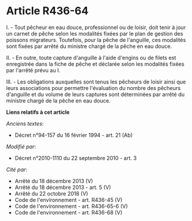 # Article R436-64

I. - Tout pêcheur en eau douce, professionnel ou de loisir, doit tenir à jour un carnet de pêche selon les modalités fixées
par le plan de gestion des poissons migrateurs. Toutefois, pour la pêche de l'anguille, ces modalités sont fixées par arrêté
du ministre chargé de la pêche en eau douce.

II. - En outre, toute capture d'anguille à l'aide d'engins ou de filets est enregistrée dans la fiche de pêche et déclarée
selon les modalités fixées par l'arrêté prévu au I.

III. - Les obligations auxquelles sont tenus les pêcheurs de loisir ainsi que leurs associations pour permettre l'évaluation
du nombre des pêcheurs d'anguille et du volume de leurs captures sont déterminées par arrêté du ministre chargé de la pêche
en eau douce.

**Liens relatifs à cet article**

_Anciens textes_:

  - Décret n°94-157 du 16 février 1994 - art. 21 (Ab)

_Modifié par_:

  - Décret n°2010-1110 du 22 septembre 2010 - art. 3

_Cité par_:

  - Arrêté du 18 décembre 2013 (V)
  - Arrêté du 18 décembre 2013 - art. 5 (V)
  - Arrêté du 22 octobre 2018 (V)
  - Code de l'environnement - art. R436-45 (V)
  - Code de l'environnement - art. R436-65-6 (V)
  - Code de l'environnement - art. R436-68 (V)

